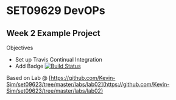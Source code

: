 # SET09629 DevOPs

## Week 2 Example Project

Objectives 

- Set up Travis Continual Integration 
- Add Badge [![Build Status](https://travis-ci.org/Kevin-Sim/devops.svg?branch=Week02)](https://travis-ci.org/Kevin-Sim/devops)

Based on Lab @ [https://github.com/Kevin-Sim/set09623/tree/master/labs/lab02](https://github.com/Kevin-Sim/set09623/tree/master/labs/lab02)
 
